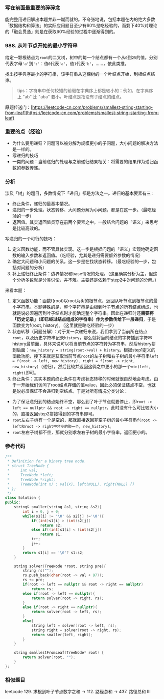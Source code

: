 ### 写在前面最重要的碎碎念

能完整用递归解出本题并非一蹴而就的。不夸张地说，包括本题在内的绝大多数「数据结构和算法」的实际应用题目至少有60%是吃经验的，而剩下40%对理论的「融会贯通」则是在获取60%经验的过程中逐渐得到的。

### 988. 从叶节点开始的最小字符串

给定一颗根结点为`root`的二叉树，树中的每一个结点都有一个从`0`到`25`的值，分别代表字母`'a'`到`'z'`：值`0`代表`'a'`，值`1`代表`'b'`，......，依此类推。

找出按字典序最小的字符串，该字符串从这棵树的一个叶结点开始，到根结点结束。

> tips：字符串中任何较短的前缀在字典序上都是较小的：例如，在字典序上 "ab" 比 "aba" 要小。叶结点是指没有子结点的结点。

原题传送门：[https://leetcode-cn.com/problems/smallest-string-starting-from-leaf](https://leetcode-cn.com/problems/smallest-string-starting-from-leaf)

### 重要的点（经验）

+ 为什么要用递归？问题可以被分解为规模更小的子问题，大小问题的解决方法是一样的。
+ 写递归的技巧
+ 一类的问题：当前递归的处理与之前递归结果相关：将需要的结果作为递归函数的参数传递。

### 分析

涉及「树」的题目，多数情况下「递归」都是方法之一。递归的基本要素有三：

+ 终止条件，递归的最基本情况。
+ 递归的一步处理。状态转移、大问题分解为小问题，都是在这一步。（最吃经验的一步）
+ 返回值。其实返回值贯穿在前两个要素之中。一般结合问题的「语义」来思考是比较高效的。

写递归的一个可行的技巧：

1. 定义函数功能，而不管具体实现。这一步是根据问题的「语义」宏观地确定函数的输入参数和返回值。（吃经验，尤其是递归需要额外参数的情况）
2. 确定大问题和小问题的关系。这一步是在找状态转移。（最吃经验的一步，包括对问题的分析）
3. 补上递归终止条件：边界情况和base情况的处理。（这里确实分析为主，但这个分析多数就是分类讨论，并不难。主要还是依赖于step2中对问题的分解。）

来看本题：

1. 定义函数功能：函数f(root)以root为树的根节点，返回从叶节点到根节点的最小字符串。本题特殊的是，整个字符串是由根到叶子节点的所有结点组成，也就是说必须遍历到叶子结点时才能确定整个字符串。因此在递归时还**需要将「历史记录」（即已经过结点组成的字符串）作为参数传给下一层递归**，于是函数变为f(root, history)。（这里就是略吃经验的一步）
2. 状态转移（问题分解）：对于某一次递归来说，我们拿到了当前所在结点`root`，以及历史字符串记录`history`，那么就将当前结点的字符插到字符串history最前面，具体来说可以将当前节点的字符转为字符串，然后history拼到后面：`new_history = string(root->val) + history`。根据step1定义的函数功能，接下来就是获取当前节点`root`的左子树和右子树的最小字符串`left = f(root -> left, new_history), right = f(root -> right, new_history)`（递归），然后比较并返回这俩之中更小的那一个`min(left, right)`即可。
3. 终止条件：其实本题的终止条件在考虑状态转移的时候就很自然地会考虑。由于一开始我们访问了root结点存储的值value，因此必须保证结点不空，也就是说必须保证不会递归到空结点。于是对所有情况分类讨论：

+ 为了保证递归到的结点始终不空，那么到了叶子节点就要停止，即`root -> left == nullptr && root -> right == nullptr`。此时没有什么可比较大小的，直接返回step2拼接得到的字符串即可。
+ `root`左右子树有一个是空的，那就直接返回非空子树的最小字符串`f(root -> left和root -> right中非空的那一个, new_history)`。
+ `root`左右子树都不空，那就分别求左右子树的最小字符串，返回更小的。

### 参考代码

``` c++
/**
 * Definition for a binary tree node.
 * struct TreeNode {
 *     int val;
 *     TreeNode *left;
 *     TreeNode *right;
 *     TreeNode(int x) : val(x), left(NULL), right(NULL) {}
 * };
 */
class Solution {
public:
    string& smaller(string &s1, string &s2){
        int i = 0, j = 0;
        while(s1[i] != '\0' && s2[j] !='\0'){
            if((int)s1[i] > (int)s2[j])
                return s2;
            else if((int)s1[i] < (int)s2[j])
                return s1;
            i++;
            j++;
        }
        return s1[i] == '\0'? s1:s2;
    }

    string solver(TreeNode *root, string pre){
        string rs("");
        rs.push_back(char(root -> val + 97));
        rs += pre;
        if(root -> left == nullptr && root -> right == nullptr)
            return rs;
        else if(root -> left == nullptr){
            return solver(root -> right, rs);
        }
        else if(root -> right == nullptr){
            return solver(root -> left, rs);
        }
        else{
            string left = solver(root -> left, rs);
            string right = solver(root -> right, rs);
            return smaller(left, right);
        }
    }

    string smallestFromLeaf(TreeNode* root) {
        return solver(root, "");
    }
};
```

### 相似题目

leetcode 129. 求根到叶子节点数字之和 \-\> 112. 路径总和 \-\> 437. 路径总和 III
